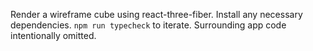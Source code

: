Render a wireframe cube using react-three-fiber. Install any necessary dependencies.
`npm run typecheck` to iterate. Surrounding app code intentionally omitted.
